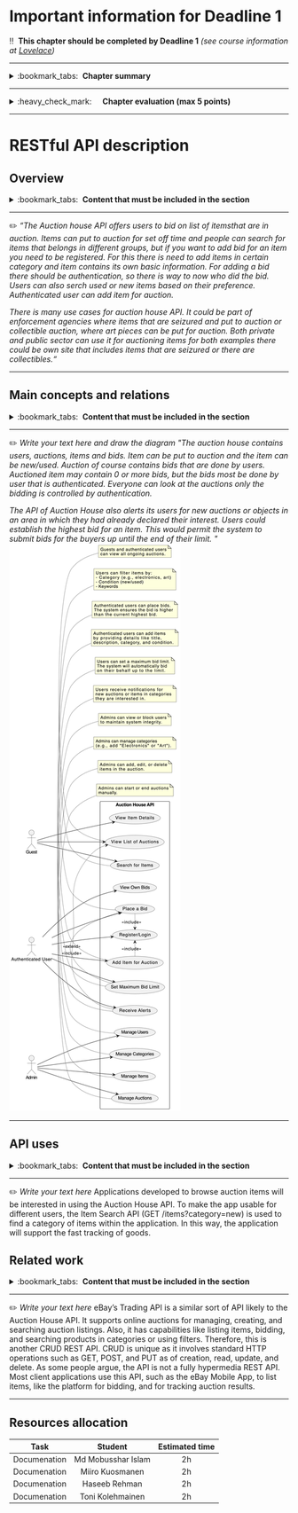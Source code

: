 # Important information for Deadline 1


:bangbang:&nbsp;&nbsp;**This chapter should be completed by Deadline 1** *(see course information at [Lovelace](http://lovelace.oulu.fi/ohjelmoitava-web/ohjelmoitava-web/))*

---
<details>
<summary>
:bookmark_tabs:&nbsp;&nbsp;<strong>Chapter summary</strong>
</summary>

<bloquote>
This chapter must provide a good overview of the Web API that your group is going to develop during the course, and some insight into the (imaginary) microservice architecture it will be a part of. You should not focus in implementation aspects such as database structure,  interfaces or the request/responses formats. We recommend that you look into existing APIs (see Related work below) before writing the description for your own API.

<h3>Chapter GOALS:</h3>
<ol>
<li>Understand what is an API</li>
<li>Describe the project topic API</li>
<li>Describe how the API would be used as part of a larger architecture</li>
</ol>
</bloquote>

</details>

---

<details>
<summary>
:heavy_check_mark:&nbsp;&nbsp;&nbsp;&nbsp; <strong>Chapter evaluation (max 5 points)</strong>
</summary>

<bloquote>
You can get a maximum of 5 points after completing this Chapter. More detailed evaluation is provided in the evaluation sheet in Lovelace.
</bloquote>

</details>

---

# RESTful API description
## Overview
<details>
<summary>
:bookmark_tabs:&nbsp;&nbsp;<strong>Content that must be included in the section</strong>
</summary>

<bloquote>

Describe the API you are going to implement. Also describe the larger imaginary architecture that would exist around that API - while you do not need to implement these other components, they will be helpful in imagining context for your API. Your API will be a component that stores, and offers an interface to, some important data in the larger ecosystem. Think about a larger system, and then take out one key piece to examine - this will be your API.

Describe the API briefly and comment what is the main functionality that it exposes. Focus in the API not in any specific application that is using this API. Take into account that in the end, a WEB API is an encapsulated functionality as well as the interface to access that functionality. Remember that your API is just one part of a larger machine. It does not need to do everything. There will be other components in the system to do those things. This course focuses on creating a small API in detail - thinking too big from the start will drown you in work later. 

A really short version of an overview for the RESTful Web API could be: 

<em>“The discussion forum Web API offers different functionalities to structure non-real-time conversations among the people of a group about topics they are interested in certain topic. Messages are grouped in Threads, that at the same time are grouped in Topics. The messages are accessible to anyone, but posts can only be created by providing credentials of a registered user [...] This API could exist as part of an online learning environment system where it is responsible for offering discussion forum features that can be included in other components of the learning environment. For example, a programming task (managed by a different component) can include its own discussion board managed by the discussion forum API[...]“</em>

</bloquote>

</details>

---

:pencil2: 
<em>“The Auction house API offers users to bid on list of itemsthat are in auction. Items can put to auction for set off time and people can search for items that belongs in different groups, but if you want to add bid for an item you need to be registered. For this there is need to add items in certain category and item contains its own basic information. For adding a bid there should be authentication, so there is way to now who did the bid. Users can also serch used or new items based on their preference. Authenticated user can add item for auction.

There is many use cases for auction house API. It could be part of enforcement agencies where items that are seizured and put to auction or collectible auction, where art pieces can be put for auction. Both private and public sector can use it for auctioning items for both examples there could be own site that includes items that are seizured or there are collectibles.“</em>

---


## Main concepts and relations
<details>
<summary>
:bookmark_tabs:&nbsp;&nbsp;<strong>Content that must be included in the section</strong>
</summary>

<bloquote>
<strong>Define</strong> the <strong>main concepts</strong> and describe the <strong>relations</strong> among them textually. Roughly, a concept is a real-world entity that is expected to be of interest to users or other services. This section will be a guideline for choosing your resources to implement in Deadline 3. Students should remember that some of the concepts might not be a resource by themselves, but just a part of it (resource property). In this section, students should not describe the RESTful resources, but identify which are the main ideas of the API. Do not forget to include the relations among the concepts.

A description of the main concepts for the Forum API could be: 

<em>"The API permits users send messages. The forum contains a list of categories and a list of users. Each category specifies a name, a description and a thread. A thread is [...]The forum may contain 0 or more categories… Each category may have 0 or more threads… Users can write and read messages to a forum thread. A user has a profile, basic information, activity information (stores, for instance, all the messages sent by a user, the messages marked as favorites). [...]The user history contains information of the last 30 messages sent by the user.[…]"</em>

Include a diagram which shows the relations among concepts.

This section is important because it outlines the concepts that you will later implement. In particular, the diagram defined here will follow you throughout the project report and you will be adding more details to it. 


</bloquote>

</details>

---

:pencil2: *Write your text here and draw the diagram*
<em>"The auction house contains users, auctions, items and bids. Item can be put to auction and the item can be new/used. Auction of course contains bids that are done by users. Auctioned item may contain 0 or more bids, but the bids most be done by user that is authenticated. Everyone can look at the auctions only the bidding is controlled by authentication. 

The API of Auction House also alerts its users for new auctions or objects in an area in which they had already declared their interest. Users could establish the highest bid for an item. This would permit the system to submit bids for the buyers up until the end of their limit. 
"</em>
![Auction UML Diagram](uploads/448d6edbd82d4784e9aff04dcbb1c60c/AuctionDiagram.png)

---

## API uses
<details>
<summary>
:bookmark_tabs:&nbsp;&nbsp;<strong>Content that must be included in the section</strong>
</summary>

<bloquote>
Describe at least one client and one service that could use your Web API. You must explain here what is the functionality provided by the client/service, and how it uses the Web API to implement this functionality. 
</bloquote>

</details>

---

:pencil2: *Write your text here*
Applications developed to browse auction items will be interested in using the Auction House API. To make the app usable for different users, the Item Search API (GET /items?category=new) is used to find a category of items within the application. In this way, the application will support the fast tracking of goods.


## Related work
<details>
<summary>
:bookmark_tabs:&nbsp;&nbsp;<strong>Content that must be included in the section</strong>
</summary>

<bloquote>
Find at least one API that resembles the functionality provided by yours. Explain in detail the functionality provided by the API. Classify the API according to its type (RPC, CRUD REST, pure REST, hypermedia driven ...) justifying your selection. Provide at least one example client that uses this API.

The purpose of this task is to get more familiar with what an API is. This will be helpful in describing your own API. Therefore, it is recommended to do this section after you have decided the topic of your project but before writing your API description.
</bloquote>

</details>

---



:pencil2: *Write your text here*
eBay’s Trading API is a similar sort of API likely to the Auction House API. It supports online auctions for managing, creating, and searching auction listings. Also, it has capabilities like listing items, bidding, and searching products in categories or using filters. Therefore, this is another CRUD REST API. CRUD is unique as it involves standard HTTP operations such as GET, POST, and PUT as of creation, read, update, and delete. As some people argue, the API is not a fully hypermedia REST API. Most client applications use this API, such as the eBay Mobile App, to list items, like the platform for bidding, and for tracking auction results.


---


## Resources allocation
|**Task** | **Student**|**Estimated time**|
|:------: |:----------:|:----------------:|
|Documenation|Md Mobusshar Islam|2h| 
|Documenation|Miiro Kuosmanen|2h| 
|Documenation|Haseeb Rehman|2h| 
|Documenation|Toni Kolehmainen|2h| 
